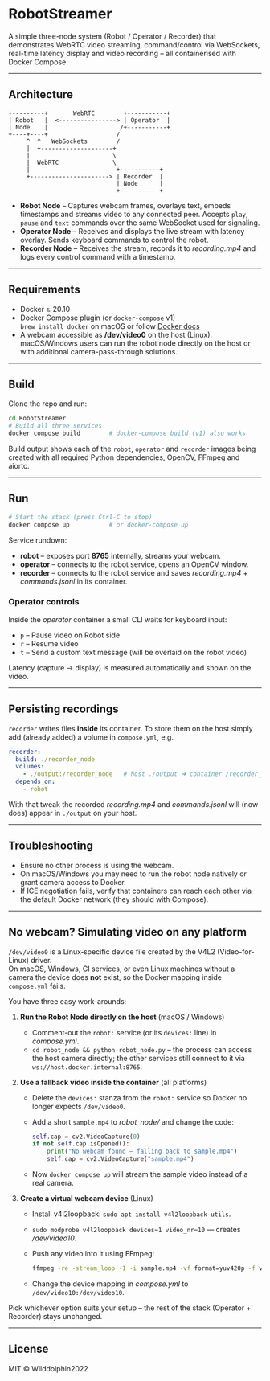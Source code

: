 # RobotStreamer

A simple three-node system (Robot / Operator / Recorder) that demonstrates WebRTC video streaming, command/control via WebSockets, real-time latency display and video recording – all containerised with Docker Compose.

---

## Architecture

```
+---------+       WebRTC        +-----------+
| Robot   |  <----------------> | Operator  |
| Node    |                    /+-----------+
+----+----+                   /
     ^  ^   WebSockets        /
     |  +--------------------+
     |                       \
     |  WebRTC               \
     |                        +-----------+
     +----------------------> | Recorder  |
                              | Node      |
                              +-----------+
```

* **Robot Node** – Captures webcam frames, overlays text, embeds timestamps and streams video to any connected peer. Accepts `play`, `pause` and `text` commands over the same WebSocket used for signaling.
* **Operator Node** – Receives and displays the live stream with latency overlay. Sends keyboard commands to control the robot.
* **Recorder Node** – Receives the stream, records it to *recording.mp4* and logs every control command with a timestamp.

---

## Requirements

* Docker ≥ 20.10
* Docker Compose plugin (or `docker-compose` v1)  
  `brew install docker` on macOS or follow [Docker docs](https://docs.docker.com/)
* A webcam accessible as **/dev/video0** on the host (Linux).  
  macOS/Windows users can run the robot node directly on the host or with additional camera-pass-through solutions.

---

## Build

Clone the repo and run:

```bash
cd RobotStreamer
# Build all three services
docker compose build        # docker-compose build (v1) also works
```

Build output shows each of the `robot`, `operator` and `recorder` images being created with all required Python dependencies, OpenCV, FFmpeg and aiortc.

---

## Run

```bash
# Start the stack (press Ctrl-C to stop)
docker compose up           # or docker-compose up
```

Service rundown:

* **robot** – exposes port **8765** internally, streams your webcam.
* **operator** – connects to the robot service, opens an OpenCV window.
* **recorder** – connects to the robot service and saves *recording.mp4* + *commands.jsonl* in its container.

### Operator controls

Inside the *operator* container a small CLI waits for keyboard input:

* `p` – Pause video on Robot side
* `r` – Resume video
* `t` – Send a custom text message (will be overlaid on the robot video)

Latency (capture → display) is measured automatically and shown on the video.

---

## Persisting recordings

`recorder` writes files **inside** its container. To store them on the host simply add (already added) a volume in `compose.yml`, e.g.

```yaml
recorder:
  build: ./recorder_node
  volumes:
    - ./output:/recorder_node   # host ./output ➔ container /recorder_node
  depends_on:
    - robot
```

With that tweak the recorded *recording.mp4* and *commands.jsonl* will (now does) appear in `./output` on your host.

---

## Troubleshooting

* Ensure no other process is using the webcam.
* On macOS/Windows you may need to run the robot node natively or grant camera access to Docker.
* If ICE negotiation fails, verify that containers can reach each other via the default Docker network (they should with Compose).

---

## No webcam? Simulating video on any platform

`/dev/video0` is a Linux‐specific device file created by the V4L2 (Video-for-Linux) driver.  
On macOS, Windows, CI services, or even Linux machines without a camera the device does **not** exist, so the Docker mapping inside `compose.yml` fails.

You have three easy work-arounds:

1. **Run the Robot Node directly on the host** (macOS / Windows)
   * Comment-out the `robot:` service (or its `devices:` line) in *compose.yml*.
   * `cd robot_node && python robot_node.py` – the process can access the host camera directly; the other services still connect to it via `ws://host.docker.internal:8765`.

2. **Use a fallback video inside the container** (all platforms)
   * Delete the `devices:` stanza from the `robot:` service so Docker no longer expects `/dev/video0`.
   * Add a short `sample.mp4` to *robot_node/* and change the code:

     ```python
     self.cap = cv2.VideoCapture(0)
     if not self.cap.isOpened():
         print("No webcam found — falling back to sample.mp4")
         self.cap = cv2.VideoCapture("sample.mp4")
     ```

   * Now `docker compose up` will stream the sample video instead of a real camera.

3. **Create a virtual webcam device** (Linux)
   * Install v4l2loopback: `sudo apt install v4l2loopback-utils`.
   * `sudo modprobe v4l2loopback devices=1 video_nr=10` — creates */dev/video10*.
   * Push any video into it using FFmpeg:

     ```bash
     ffmpeg -re -stream_loop -1 -i sample.mp4 -vf format=yuv420p -f v4l2 /dev/video10
     ```

   * Change the device mapping in *compose.yml* to `/dev/video10:/dev/video10`.

Pick whichever option suits your setup – the rest of the stack (Operator + Recorder) stays unchanged.

---

## License

MIT © Wilddolphin2022
